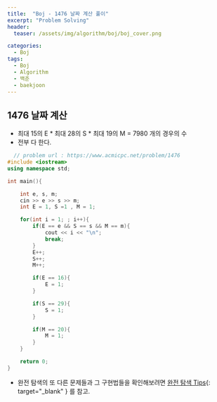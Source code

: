```yaml
---
title:  "Boj - 1476 날짜 계산 풀이"
excerpt: "Problem Solving"
header:
  teaser: /assets/img/algorithm/boj/boj_cover.png

categories:
  - Boj
tags:
  - Boj
  - Algorithm
  - 백준
  - baekjoon
---
```

## 1476 날짜 계산

- 최대 15의 E * 최대 28의 S * 최대 19의 M = 7980 개의 경우의 수
- 전부 다 한다.
  
```cpp
  // problem url : https://www.acmicpc.net/problem/1476
#include <iostream>
using namespace std;

int main(){

    int e, s, m;
    cin >> e >> s >> m;
    int E = 1, S =1 , M = 1;

    for(int i = 1; ; i++){
        if(E == e && S == s && M == m){
            cout << i << "\n";
            break;
        }
        E++;
        S++;
        M++;

        if(E == 16){
            E = 1;
        }

        if(S == 29){
            S = 1;
        }

        if(M == 20){
            M = 1;
        }
    }

    return 0;
}

```

- 완전 탐색의 또 다른 문제들과 그 구현법들을 확인해보려면 [완전 탐색 Tips](https://hyunjae-lee.github.io/problem%20solving/bruteforce/){: target="_blank" } 를 참고.